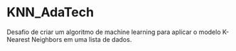 # KNN_AdaTech
Desafio de criar um algoritmo de machine learning para aplicar o modelo K-Nearest Neighbors em uma lista de dados.
